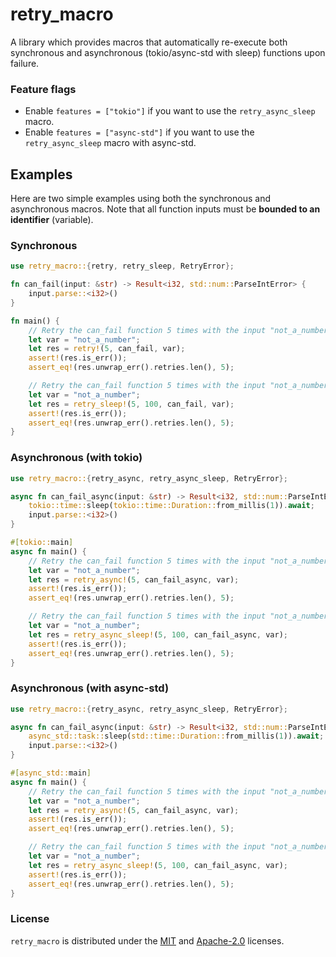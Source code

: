 # retry_macro

A library which provides macros that automatically re-execute both synchronous and asynchronous (tokio/async-std with sleep) functions upon failure.

### Feature flags

- Enable `features = ["tokio"]` if you want to use the `retry_async_sleep` macro.
- Enable `features = ["async-std"]` if you want to use the `retry_async_sleep` macro with async-std.

## Examples

Here are two simple examples using both the synchronous and asynchronous macros. Note that all function inputs must be **bounded to an identifier** (variable).

### Synchronous

```rust
use retry_macro::{retry, retry_sleep, RetryError};

fn can_fail(input: &str) -> Result<i32, std::num::ParseIntError> {
    input.parse::<i32>()
}

fn main() {
    // Retry the can_fail function 5 times with the input "not_a_number"
    let var = "not_a_number";
    let res = retry!(5, can_fail, var);
    assert!(res.is_err());
    assert_eq!(res.unwrap_err().retries.len(), 5);

    // Retry the can_fail function 5 times with the input "not_a_number", sleep for 100 milliseconds between retries
    let var = "not_a_number";
    let res = retry_sleep!(5, 100, can_fail, var);
    assert!(res.is_err());
    assert_eq!(res.unwrap_err().retries.len(), 5);
}
```

### Asynchronous (with tokio)

```rust
use retry_macro::{retry_async, retry_async_sleep, RetryError};

async fn can_fail_async(input: &str) -> Result<i32, std::num::ParseIntError> {
    tokio::time::sleep(tokio::time::Duration::from_millis(1)).await;
    input.parse::<i32>()
}

#[tokio::main]
async fn main() {
    // Retry the can_fail function 5 times with the input "not_a_number"
    let var = "not_a_number";
    let res = retry_async!(5, can_fail_async, var);
    assert!(res.is_err());
    assert_eq!(res.unwrap_err().retries.len(), 5);

    // Retry the can_fail function 5 times with the input "not_a_number", sleep for 100 milliseconds between retries
    let var = "not_a_number";
    let res = retry_async_sleep!(5, 100, can_fail_async, var);
    assert!(res.is_err());
    assert_eq!(res.unwrap_err().retries.len(), 5);
}
```

### Asynchronous (with async-std)

```rust
use retry_macro::{retry_async, retry_async_sleep, RetryError};

async fn can_fail_async(input: &str) -> Result<i32, std::num::ParseIntError> {
    async_std::task::sleep(std::time::Duration::from_millis(1)).await;
    input.parse::<i32>()
}

#[async_std::main]
async fn main() {
    // Retry the can_fail function 5 times with the input "not_a_number"
    let var = "not_a_number";
    let res = retry_async!(5, can_fail_async, var);
    assert!(res.is_err());
    assert_eq!(res.unwrap_err().retries.len(), 5);

    // Retry the can_fail function 5 times with the input "not_a_number", sleep for 100 milliseconds between retries
    let var = "not_a_number";
    let res = retry_async_sleep!(5, 100, can_fail_async, var);
    assert!(res.is_err());
    assert_eq!(res.unwrap_err().retries.len(), 5);
}
```

### License

`retry_macro` is distributed under the [MIT](https://choosealicense.com/licenses/mit/) and [Apache-2.0](https://choosealicense.com/licenses/apache-2.0/) licenses.
